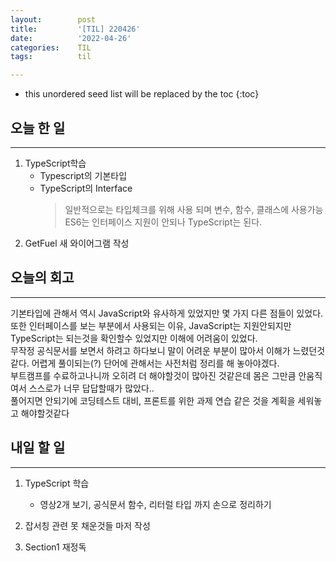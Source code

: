 ```yaml
---
layout:        post
title:         '[TIL] 220426'
date:          '2022-04-26'
categories:    TIL
tags:          til

---
```


<!--more-->

* this unordered seed list will be replaced by the toc
{:toc}


## 오늘 한 일 
---

1. TypeScript학습 
    - Typescript의 기본타입 
    - TypeScript의 Interface  
      >일반적으로는 타입체크를 위해 사용 되며 변수, 함수, 클래스에 사용가능  
      >ES6는 인터페이스 지원이 안되나 TypeScript는 된다.
2. GetFuel 새 와이어그램 작성 

## 오늘의 회고 
--- 
기본타입에 관해서 역시 JavaScript와 유사하게 있었지만 몇 가지 다른 점들이 있었다.  
또한 인터페이스를 보는 부분에서 사용되는 이유, JavaScript는 지원안되지만 TypeScript는 되는것을 확인할수 있었지만 이해에 어려움이 있었다.  
무작정 공식문서를 보면서 하려고 하다보니 말이 어려운 부분이 많아서 이해가 느렸던것같다. 어렵게 풀이되는(?) 단어에 관해서는 사전처럼 정리를 해 놓아야겠다.  
부트캠프를 수료하고나니까 오히려 더 해야할것이 많아진 것같은데 몸은 그만큼 안움직여서 스스로가 너무 답답할때가 많았다..  
풀어지면 안되기에 코딩테스트 대비, 프론트를 위한 과제 연습 같은 것을 계획을 세워놓고 해야할것같다 

## 내일 할 일 
---
1. TypeScript  학습  
    - 영상2개 보기, 공식문서 함수, 리터럴 타입 까지 손으로 정리하기  

2. 잡서칭 관련 못 채운것들 마저 작성  
3. Section1 재정독 